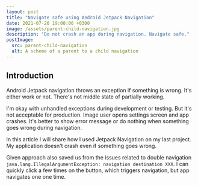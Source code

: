 ```yaml
---
layout: post
title: "Navigate safe using Android Jetpack Navigation"
date: 2021-07-26 19:00:00 +0300
image: /assets/parent-child-navigation.jpg
description: "Do not crash an app during navigation. Navigate safe."
postImage:
  src: parent-child-navigation
  alt: A scheme of a parent to a child navigation
---
```


## Introduction

Android Jetpack navigation throws an exception if something is wrong.
It's either work or not.
There's not middle state of partially working.

I'm okay with unhandled exceptions during development or testing.
But it's not acceptable for production.
Image user opens settings screen and app crashes.
It's better to show error message or do nothing when something goes wrong during navigation.

In this article I will share how I used Jetpack Navigation on my last project.
My application doesn't crash even if something goes wrong.

Given approach also saved us from the issues related to double navigation ```java.lang.IllegalArgumentException: navigation destination XXX```.
I can quickly click a few times on the button, which triggers navigation, but app navigates one one time.

